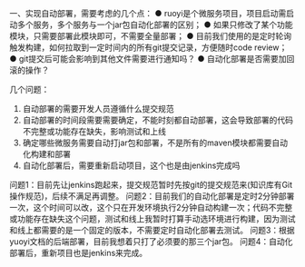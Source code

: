 一、实现自动部署，需要考虑的几个点：
● ruoyi是个微服务项目，项目启动需启动多个服务，多个服务与一个jar包自动化部署的区别；
● 如果只修改了某个功能模块，只需要部署此模块即可，不需要全量部署；
● 目前我们使用的是定时轮询触发构建，如何拉取到一定时间内的所有git提交记录，方便随时code review；
● git提交后可能会影响到其他文件需要进行通知吗？
● 自动化部署是否需要加回滚的操作？

几个问题：
1. 自动部署的需要开发人员遵循什么提交规范
2. 自动部署的时间段需要需要确定，不能时刻都自动部署，这会导致部署的代码不完整或功能存在缺失，影响测试和上线
3. 确定哪些微服务需要自动打jar包和部署，不是所有的maven模块都需要自动化构建和部署
4. 自动化部署后，需要重新启动项目，这个也是由jenkins完成吗


问题1：目前先让jenkins跑起来，提交规范暂时先按git的提交规范来(知识库有Git操作规范)，后续不满足再调整。
问题2：目前我们的自动化部署是定时2分钟部署一次，这个时间可以改，这个只在开发环境执行2分钟自动构建一次；代码不完整或功能存在缺失这个问题，测试和线上我暂时打算手动选环境进行构建，因为测试和线上都需要的是一个固定的版本，不需要定时自动化部署去测试。
问题3：根据yuoyi文档的后端部署，目前我想着只打了必须要的那三个jar包。
问题4：自动化部署后，重新项目也是jenkins来完成。
